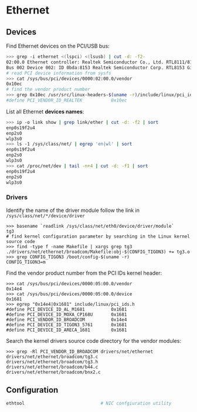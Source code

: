 # Ethernet

## Devices

Find Ethernet devices on the PCI/USB bus:

```bash
>>> grep -i ethernet <(lspci) <(lsusb) | cut -d: -f2-
02:00.0 Ethernet controller: Realtek Semiconductor Co., Ltd. RTL8111/8168/8411 PCI Express Gigabit Ethernet Controller (rev 06)
Bus 002 Device 002: ID 0bda:8153 Realtek Semiconductor Corp. RTL8153 Gigabit Ethernet Adapter
# read PCI device information from sysfs
>>> cat /sys/bus/pci/devices/0000:02:00.0/vendor    
0x10ec
# find the vendor product number
>>> grep 0x10ec /usr/src/linux-headers-$(uname -r)/include/linux/pci_ids.h
#define PCI_VENDOR_ID_REALTEK           0x10ec
```

List all Ethernet **devices names**:

```bash
>>> ip -o link show | grep link/ether | cut -d: -f2 | sort
enp0s19f2u4
enp2s0
wlp3s0
>>> ls -1 /sys/class/net/ | egrep 'en|wl' | sort
enp0s19f2u4
enp2s0
wlp3s0
>>> cat /proc/net/dev | tail -n+4 | cut -d: -f1 | sort
enp0s19f2u4
enp2s0
wlp3s0
```

### Drivers

Identify the name of the driver module follow the link in `/sys/class/net/*/device/driver`

```
>>> basename `readlink /sys/class/net/eth0/device/driver/module`
tg3
# find kernel configuration parameter by searching in the Linux kernel source code
>>> find -type f -name Makefile | xargs grep tg3
./drivers/net/ethernet/broadcom/Makefile:obj-$(CONFIG_TIGON3) += tg3.o
>>> grep CONFIG_TIGON3 /boot/config-$(uname -r)
CONFIG_TIGON3=m
```

Find the vendor product number from the PCI IDs kernel header:

```
>>> cat /sys/bus/pci/devices/0000:05:00.0/vendor
0x14e4
>>> cat /sys/bus/pci/devices/0000:05:00.0/device
0x1681
>>> egrep "0x14e4|0x1681" include/linux/pci_ids.h 
#define PCI_DEVICE_ID_AL_M1681          0x1681
#define PCI_DEVICE_ID_MOXA_CP168U       0x1681
#define PCI_VENDOR_ID_BROADCOM          0x14e4
#define PCI_DEVICE_ID_TIGON3_5761       0x1681
#define PCI_DEVICE_ID_ARECA_1681        0x1681
```

Search the kernel drivers source code directory for the vendor modules: 

```
>>> grep -Rl PCI_VENDOR_ID_BROADCOM drivers/net/ethernet 
drivers/net/ethernet/broadcom/tg3.c
drivers/net/ethernet/broadcom/tg3.h
drivers/net/ethernet/broadcom/b44.c
drivers/net/ethernet/broadcom/bnx2.c
```

## Configuration


```bash
ethtool                             # NIC confgiuration utility
```


